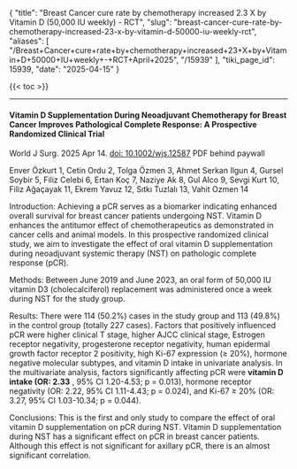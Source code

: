 {
  "title": "Breast Cancer cure rate by chemotherapy increased 2.3 X by Vitamin D (50,000 IU weekly)  - RCT",
  "slug": "breast-cancer-cure-rate-by-chemotherapy-increased-23-x-by-vitamin-d-50000-iu-weekly-rct",
  "aliases": [
    "/Breast+Cancer+cure+rate+by+chemotherapy+increased+23+X+by+Vitamin+D+50000+IU+weekly+-+RCT+April+2025",
    "/15939"
  ],
  "tiki_page_id": 15939,
  "date": "2025-04-15"
}

{{< toc >}}

---

#### Vitamin D Supplementation During Neoadjuvant Chemotherapy for Breast Cancer Improves Pathological Complete Response: A Prospective Randomized Clinical Trial

World J Surg. 2025 Apr 14. [doi: 10.1002/wjs.12587](https://doi.org/10.1002/wjs.12587) PDF behind paywall

Enver Özkurt 1, Cetin Ordu 2, Tolga Özmen 3, Ahmet Serkan Ilgun 4, Gursel Soybir 5, Filiz Celebi 6, Ertan Koç 7, Naziye Ak 8, Gul Alco 9, Sevgi Kurt 10, Filiz Ağaçayak 11, Ekrem Yavuz 12, Sıtkı Tuzlalı 13, Vahit Ozmen 14

Introduction: Achieving a pCR serves as a biomarker indicating enhanced overall survival for breast cancer patients undergoing NST. Vitamin D enhances the antitumor effect of chemotherapeutics as demonstrated in cancer cells and animal models. In this prospective randomized clinical study, we aim to investigate the effect of oral vitamin D supplementation during neoadjuvant systemic therapy (NST) on pathologic complete response (pCR).

Methods: Between June 2019 and June 2023, an oral form of 50,000 IU vitamin D3 (cholecalciferol) replacement was administered once a week during NST for the study group.

Results: There were 114 (50.2%) cases in the study group and 113 (49.8%) in the control group (totally 227 cases). Factors that positively influenced pCR were higher clinical T stage, higher AJCC clinical stage, Estrogen receptor negativity, progesterone receptor negativity, human epidermal growth factor receptor 2 positivity, high Ki-67 expression (≥ 20%), hormone negative molecular subtypes, and vitamin D intake in univariate analysis. In the multivariate analysis, factors significantly affecting pCR were  **vitamin D intake (OR: 2.33** , 95% CI 1.20-4.53; p = 0.013), hormone receptor negativity (OR: 2.22, 95% CI 1.11-4.43; p = 0.024), and Ki-67 ≥ 20% (OR: 3.27, 95% CI 1.03-10.34; p = 0.044).

Conclusions: This is the first and only study to compare the effect of oral vitamin D supplementation on pCR during NST. Vitamin D supplementation during NST has a significant effect on pCR in breast cancer patients. Although this effect is not significant for axillary pCR, there is an almost significant correlation.
